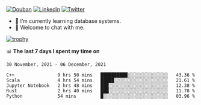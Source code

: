 
<p align="left">
<a href="https://www.douban.com/people/ixxchan"><img src="https://img.shields.io/badge/@ixxchan-007722?style=flat&logo=Douban&logoColor=white" alt="Douban" /></a> 
<a href="https://www.linkedin.com/in/xxchan/?locale=en_US"><img src="https://img.shields.io/badge/@xxchan-0073b1?style=flat&logo=LinkedIn&logoColor=white" alt="Linkedin" /></a> 
<a href="https://twitter.com/yayale_umi"><img src="https://img.shields.io/badge/@yayale__umi-1DA1F2?style=flat&logo=Twitter&logoColor=white" alt="Twitter"/></a>
</p>

- 🌱 I’m currently learning database systems.
- 💬 Welcome to chat with me.


[![trophy](https://github-profile-trophy.vercel.app/?username=xxchan&theme=flat&column=7)](https://github.com/xxchan)


📊 **The last 7 days I spent my time on** 

<!--START_SECTION:waka-->
```text
30 November, 2021 - 06 December, 2021

C++                9 hrs 50 mins   ██████████░░░░░░░░░░░░░░░   43.36 % 
Scala              4 hrs 54 mins   █████░░░░░░░░░░░░░░░░░░░░   21.61 % 
Jupyter Notebook   2 hrs 48 mins   ███░░░░░░░░░░░░░░░░░░░░░░   12.38 % 
Rust               2 hrs 40 mins   ███░░░░░░░░░░░░░░░░░░░░░░   11.78 % 
Python             54 mins         █░░░░░░░░░░░░░░░░░░░░░░░░   03.96 %
```
<!--END_SECTION:waka-->

<!--
**xxchan/xxchan** is a ✨ _special_ ✨ repository because its `README.md` (this file) appears on your GitHub profile.

Here are some ideas to get you started:

- 🔭 I’m currently working on ...
- 🌱 I’m currently learning ...
- 👯 I’m looking to collaborate on ...
- 🤔 I’m looking for help with ...
- 💬 Ask me about ...
- 📫 How to reach me: ...
- 😄 Pronouns: ...
- ⚡ Fun fact: ...
-->
